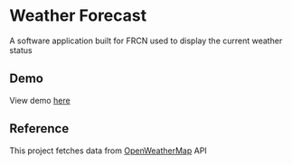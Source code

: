 # Weather Forecast
A software application built for FRCN used to display the current weather status

## Demo
View demo [here](https://princeibs.github.io/FRCN-weather-project/)

## Reference
This project fetches data from [OpenWeatherMap](https://openweathermap.org/) API
